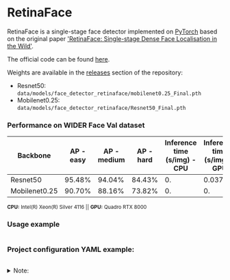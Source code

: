 # RetinaFace

RetinaFace is a single-stage face detector implemented on [PyTorch](https://pytorch.org/) based on the original paper ['RetinaFace: Single-stage Dense Face Localisation in the Wild'](https://arxiv.org/abs/1905.00641).

The official code can be found [here](https://github.com/biubug6/Pytorch_Retinaface).

Weights are available in the [releases](https://github.com/CommuniCityProject/communicity_toolbox/releases) section of the repository:
- Resnet50: ``data/models/face_detector_retinaface/mobilenet0.25_Final.pth``
- Mobilenet0.25: ``data/models/face_detector_retinaface/Resnet50_Final.pth``

### Performance on WIDER Face Val dataset

| Backbone | AP - easy | AP - medium | AP - hard | Inference time (s/img) - CPU | Inference time (s/img) - GPU|
|-|-|-|-|-|-|
| Resnet50 | 95.48% |94.04% | 84.43% | 0. | 0.037 |
| Mobilenet0.25 | 90.70% | 88.16% | 73.82% | 0. | 0. |

<sup>**CPU:** Intel(R) Xeon(R) Silver 4116 || **GPU:** Quadro RTX 8000</sup>

### Usage example

```

```

### Project configuration YAML example:

```

```

<details>
<summary>Note:</summary>

The model may struggle to detect large faces since it was trained with anchors of sizes from ~16 to ~512 pixels. To solve this issue, use the parameter ``max_input_size`` to scale down larger images (for example to ``512``).
    
</details>
